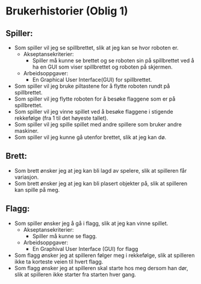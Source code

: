 # Brukerhistorier (Oblig 1)


## Spiller:

- Som spiller vil jeg se spillbrettet, slik at jeg kan se hvor roboten er.
    - Akseptansekriterier: 
        - Spiller må kunne se brettet og se roboten sin på spillbrettet ved å ha en GUI som viser spillbrettet og roboten på skjermen.
    - Arbeidsoppgaver: 
      - En Graphical User Interface(GUI) for spillbrettet.
- Som spiller vil jeg bruke piltastene for å flytte roboten rundt på spillbrettet.
- Som spiller vil jeg flytte roboten for å besøke flaggene som er på spillbrettet.
- Som spiller vil jeg vinne spillet ved å besøke flaggene i stigende rekkefølge (fra 1 til det høyeste tallet).
- Som spiller vil jeg spille spillet med andre spillere som bruker andre maskiner.
- Som spiller vil jeg kunne gå utenfor brettet, slik at jeg kan dø.

## Brett:

- Som brett ønsker jeg at jeg kan bli lagd av spelere, slik at spilleren får variasjon.
- Som brett ønsker jeg at jeg kan bli plasert objekter på, slik at spilleren kan spille på meg.

## Flagg:

- Som spiller ønsker jeg å gå i flagg, slik at jeg kan vinne spillet.
    - Akseptansekriterier:
         - Spiller må kunne se flagg.
    - Arbeidsoppgaver:
         - En Graphival User Interface (GUI) for flagg
- Som flagg ønsker jeg at spilleren følger meg i rekkefølge, slik at spilleren ikke ta korteste veien til hvert flagg.
- Som flagg ønsker jeg at spilleren skal starte hos meg dersom han dør, slik at spilleren ikke starter fra starten hver gang.

